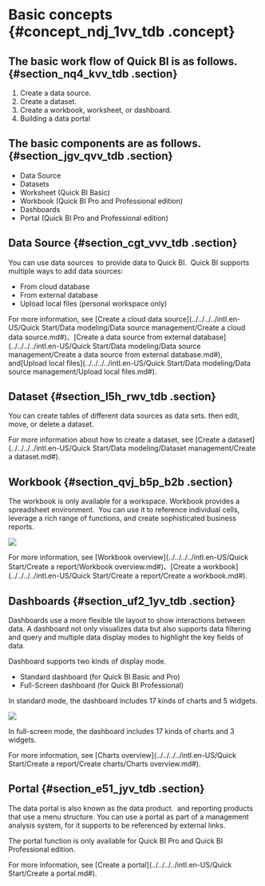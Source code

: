 # Basic concepts {#concept_ndj_1vv_tdb .concept}

## The basic work flow of Quick BI is as follows. {#section_nq4_kvv_tdb .section}

1.  Create a data source.
2.  Create a dataset.
3.  Create a workbook, worksheet, or dashboard.
4.  Building a data portal

## The basic components are as follows. {#section_jgv_qvv_tdb .section}

-   Data Source
-   Datasets
-   Worksheet \(Quick BI Basic\)
-   Workbook \(Quick BI Pro and Professional edition\)
-   Dashboards
-   Portal \(Quick BI Pro and Professional edition\)

## Data Source {#section_cgt_vvv_tdb .section}

You can use data sources  to provide data to Quick BI.  Quick BI supports multiple ways to add data sources:

-   From cloud database
-   From external database
-   Upload local files \(personal workspace only\)

For more information, see [Create a cloud data source](../../../../intl.en-US/Quick Start/Data modeling/Data source management/Create a cloud data source.md#)、[Create a data source from external database](../../../../intl.en-US/Quick Start/Data modeling/Data source management/Create a data source from external database.md#), and[Upload local files](../../../../intl.en-US/Quick Start/Data modeling/Data source management/Upload local files.md#).

## Dataset {#section_l5h_rwv_tdb .section}

You can create tables of different data sources as data sets. then edit, move, or delete a dataset.

For more information about how to create a dataset, see [Create a dataset](../../../../intl.en-US/Quick Start/Data modeling/Dataset management/Create a dataset.md#).

## Workbook {#section_qvj_b5p_b2b .section}

The workbook is only available for a workspace. Workbook provides a spreadsheet environment.  You can use it to reference individual cells, leverage a rich range of functions, and create sophisticated business reports.

![](http://static-aliyun-doc.oss-cn-hangzhou.aliyuncs.com/assets/img/9063/15382943161005_en-US.png)

For more information, see [Workbook overview](../../../../intl.en-US/Quick Start/Create a report/Workbook overview.md#)、[Create a workbook](../../../../intl.en-US/Quick Start/Create a report/Create a workbook.md#).

## Dashboards {#section_uf2_1yv_tdb .section}

Dashboards use a more flexible tile layout to show interactions between data. A dashboard not only visualizes data but also supports data filtering and query and multiple data display modes to highlight the key fields of data.

Dashboard supports two kinds of display mode.

-   Standard dashboard \(for Quick BI Basic and Pro\)
-   Full-Screen dashboard \(for Quick BI Professional\)

In standard mode, the dashboard includes 17 kinds of charts and 5 widgets.

![](http://static-aliyun-doc.oss-cn-hangzhou.aliyuncs.com/assets/img/9063/15382943166896_en-US.png)

In full-screen mode, the dashboard includes 17 kinds of charts and 3 widgets.

For more information, see [Charts overview](../../../../intl.en-US/Quick Start/Create a report/Create charts/Charts overview.md#).

## Portal {#section_e51_jyv_tdb .section}

The data portal is also known as the data product.  and reporting products that use a menu structure. You can use a portal as part of a management analysis system, for it supports to be referenced by external links.

The portal function is only available for Quick BI Pro and Quick BI Professional edition.

 

For more information, see [Create a portal](../../../../intl.en-US/Quick Start/Create a portal.md#).

